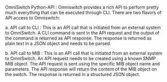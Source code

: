 OmniSwitch Python-API		:	Omniswitch provides a rich API to perform pretty much everything that can be executed through CLI. There are two flavors of API access to Omniswitch:

a. API call to CLI		:	This is an API call that is initiated from an external system to OmniSwitch. A CLI command is sent in the API request and the output of the command is returned as API response. The response is returned as plain text in a JSON object and needs to be parsed.

b. API call to MIB		: 	This is an API call that is initiated from an external system to OmniSwitch. An API request needs to be created using a known SNMP MIB object. The API request is sent using the specific MIB object name and parameters. The API response will return the content of the MIB object on the switch. The response is returned in a structured JSON object.
